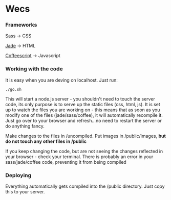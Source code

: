 # Wecs

### Frameworks
<a href="http://sass-lang.com/">Sass</a> -> CSS

<a href="http://jade-lang.com/">Jade</a> -> HTML

<a href="Javascript (http://coffeescript.org/">Coffeescript</a> -> Javascript

### Working with the code
It is easy when you are deving on localhost. Just run:

```
./go.sh
```

This will start a node.js server - you shouldn't need to touch the server code, its only purpose is to serve up the static files (css, html, js). It is set up to watch the files you are working on - this means that as soon as you modify one of the files (jade/sass/coffee), it will automatically recompile it. Just go over to your browser and refresh...no need to restart the server or do anything fancy.

Make changes to the files in /uncompiled. Put images in /public/images, **but do not touch any other files in /public**

If you keep changing the code, but are not seeing the changes reflected in your browser - check your terminal. There is probably an error in your sass/jade/coffee code, preventing it from being compiled

### Deploying

Everything automatically gets compiled into the /public directory. Just copy this to your server.